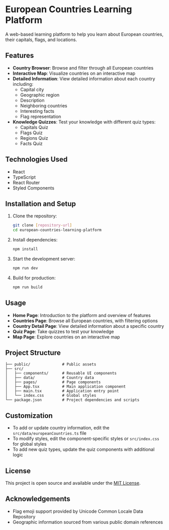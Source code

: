 # European Countries Learning Platform

A web-based learning platform to help you learn about European countries, their capitals, flags, and locations.

## Features

- **Country Browser**: Browse and filter through all European countries
- **Interactive Map**: Visualize countries on an interactive map
- **Detailed Information**: View detailed information about each country including:
  - Capital city
  - Geographic region
  - Description
  - Neighboring countries
  - Interesting facts
  - Flag representation
- **Knowledge Quizzes**: Test your knowledge with different quiz types:
  - Capitals Quiz
  - Flags Quiz
  - Regions Quiz
  - Facts Quiz

## Technologies Used

- React
- TypeScript
- React Router
- Styled Components

## Installation and Setup

1. Clone the repository:
   ```bash
   git clone [repository-url]
   cd european-countries-learning-platform
   ```

2. Install dependencies:
   ```bash
   npm install
   ```

3. Start the development server:
   ```bash
   npm run dev
   ```

4. Build for production:
   ```bash
   npm run build
   ```

## Usage

- **Home Page**: Introduction to the platform and overview of features
- **Countries Page**: Browse all European countries, with filtering options
- **Country Detail Page**: View detailed information about a specific country
- **Quiz Page**: Take quizzes to test your knowledge
- **Map Page**: Explore countries on an interactive map

## Project Structure

```
├── public/              # Public assets
├── src/
│   ├── components/      # Reusable UI components
│   ├── data/            # Country data
│   ├── pages/           # Page components
│   ├── App.tsx          # Main application component
│   ├── main.tsx         # Application entry point
│   └── index.css        # Global styles
└── package.json         # Project dependencies and scripts
```

## Customization

- To add or update country information, edit the `src/data/europeanCountries.ts` file
- To modify styles, edit the component-specific styles or `src/index.css` for global styles
- To add new quiz types, update the quiz components with additional logic

## License

This project is open source and available under the [MIT License](LICENSE).

## Acknowledgements

- Flag emoji support provided by Unicode Common Locale Data Repository
- Geographic information sourced from various public domain references
